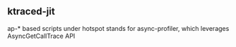 ## ktraced-jit

ap-* based scripts under hotspot stands for async-profiler, which leverages AsyncGetCallTrace API
